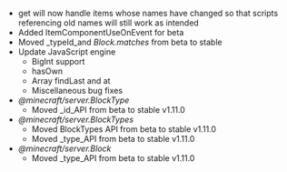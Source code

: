 

-   get will now handle items whose names have changed so that scripts referencing old names will still work as intended 
-   Added ItemComponentUseOnEvent for beta
-   Moved _typeId_and _Block.matches_ from beta to stable 
-   Update JavaScript engine
    -   BigInt support
    -   hasOwn
    -   Array findLast and at
    -   Miscellaneous bug fixes
-   _@minecraft/server.BlockType_
    -   Moved _id_API from beta to stable v1.11.0
-   _@minecraft/server.BlockTypes_
    -   Moved BlockTypes API from beta to stable v1.11.0
    -   Moved _type_API from beta to stable v1.11.0
-   _@minecraft/server.Block_
    -   Moved _type_API from beta to stable v1.11.0


